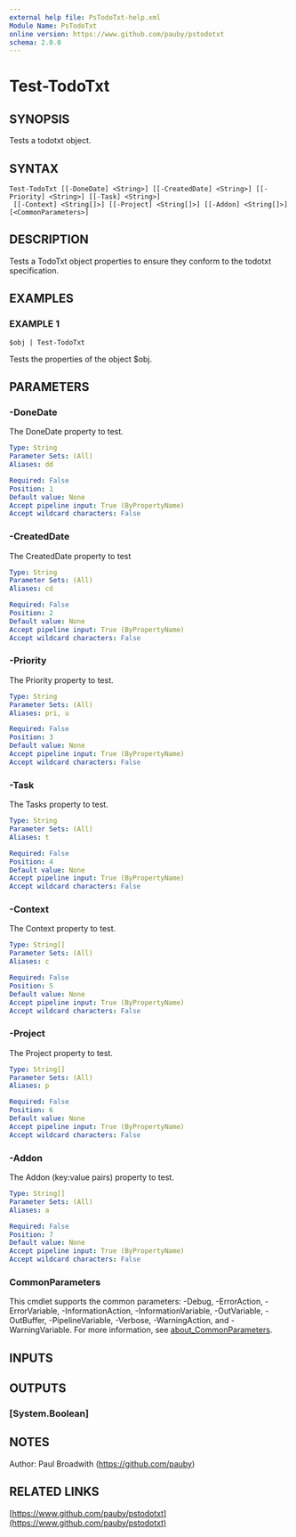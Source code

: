 ```yaml
---
external help file: PsTodoTxt-help.xml
Module Name: PsTodoTxt
online version: https://www.github.com/pauby/pstodotxt
schema: 2.0.0
---
```


# Test-TodoTxt

## SYNOPSIS
Tests a todotxt object.

## SYNTAX

```
Test-TodoTxt [[-DoneDate] <String>] [[-CreatedDate] <String>] [[-Priority] <String>] [[-Task] <String>]
 [[-Context] <String[]>] [[-Project] <String[]>] [[-Addon] <String[]>] [<CommonParameters>]
```

## DESCRIPTION
Tests a TodoTxt object properties to ensure they conform to the todotxt
specification.

## EXAMPLES

### EXAMPLE 1
```
$obj | Test-TodoTxt
```

Tests the properties of the object $obj.

## PARAMETERS

### -DoneDate
The DoneDate property to test.

```yaml
Type: String
Parameter Sets: (All)
Aliases: dd

Required: False
Position: 1
Default value: None
Accept pipeline input: True (ByPropertyName)
Accept wildcard characters: False
```

### -CreatedDate
The CreatedDate property to test

```yaml
Type: String
Parameter Sets: (All)
Aliases: cd

Required: False
Position: 2
Default value: None
Accept pipeline input: True (ByPropertyName)
Accept wildcard characters: False
```

### -Priority
The Priority property to test.

```yaml
Type: String
Parameter Sets: (All)
Aliases: pri, u

Required: False
Position: 3
Default value: None
Accept pipeline input: True (ByPropertyName)
Accept wildcard characters: False
```

### -Task
The Tasks property to test.

```yaml
Type: String
Parameter Sets: (All)
Aliases: t

Required: False
Position: 4
Default value: None
Accept pipeline input: True (ByPropertyName)
Accept wildcard characters: False
```

### -Context
The Context property to test.

```yaml
Type: String[]
Parameter Sets: (All)
Aliases: c

Required: False
Position: 5
Default value: None
Accept pipeline input: True (ByPropertyName)
Accept wildcard characters: False
```

### -Project
The Project property to test.

```yaml
Type: String[]
Parameter Sets: (All)
Aliases: p

Required: False
Position: 6
Default value: None
Accept pipeline input: True (ByPropertyName)
Accept wildcard characters: False
```

### -Addon
The Addon (key:value pairs) property to test.

```yaml
Type: String[]
Parameter Sets: (All)
Aliases: a

Required: False
Position: 7
Default value: None
Accept pipeline input: True (ByPropertyName)
Accept wildcard characters: False
```

### CommonParameters
This cmdlet supports the common parameters: -Debug, -ErrorAction, -ErrorVariable, -InformationAction, -InformationVariable, -OutVariable, -OutBuffer, -PipelineVariable, -Verbose, -WarningAction, and -WarningVariable. For more information, see [about_CommonParameters](http://go.microsoft.com/fwlink/?LinkID=113216).

## INPUTS

## OUTPUTS

### [System.Boolean]
## NOTES
Author: Paul Broadwith (https://github.com/pauby)

## RELATED LINKS

[https://www.github.com/pauby/pstodotxt](https://www.github.com/pauby/pstodotxt)

